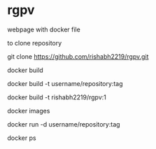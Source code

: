 # rgpv

webpage with docker file

to clone repository

git clone https://github.com/rishabh2219/rgpv.git


docker build

docker build -t username/repository:tag

docker build -t rishabh2219/rgpv:1


docker images

docker run -d username/repository:tag

docker ps
